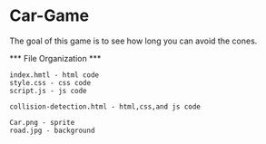 # Car-Game
The goal of this game is to see how long you can avoid the cones.

   *** File Organization ***
   
    index.hmtl - html code
    style.css - css code
    script.js - js code
  
    collision-detection.html - html,css,and js code 
  
    Car.png - sprite
    road.jpg - background

